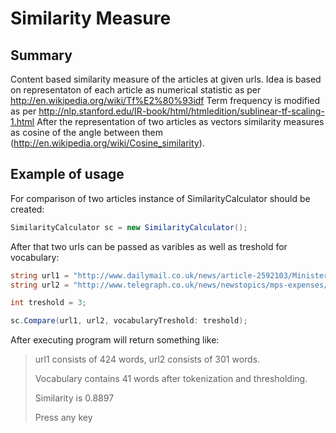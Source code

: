 # Similarity Measure

## Summary
Content based similarity measure of the articles at given urls. Idea is based on representaton of each article as numerical statistic as per http://en.wikipedia.org/wiki/Tf%E2%80%93idf
Term frequency is modified as per http://nlp.stanford.edu/IR-book/html/htmledition/sublinear-tf-scaling-1.html
After the representation of two articles as vectors similarity measures as cosine of the angle between them (http://en.wikipedia.org/wiki/Cosine_similarity).

## Example of usage
For comparison of two articles instance of SimilarityCalculator should be created:

```csharp
SimilarityCalculator sc = new SimilarityCalculator();
```

After that two urls can be passed as varibles as well as treshold for vocabulary:

```csharp
string url1 = "http://www.dailymail.co.uk/news/article-2592103/Minister-faces-censure-expenses-abuse.html";
string url2 = "http://www.telegraph.co.uk/news/newstopics/mps-expenses/10729984/Maria-Miller-to-have-to-repay-thousands-of-pounds-and-apologise-over-expenses-claims.html";

int treshold = 3;

sc.Compare(url1, url2, vocabularyTreshold: treshold);
```

After executing program will return something like:

> url1 consists of 424 words, url2 consists of 301 words.
>
> Vocabulary contains 41 words after tokenization and thresholding.
>
> Similarity is 0.8897
>
> Press any key